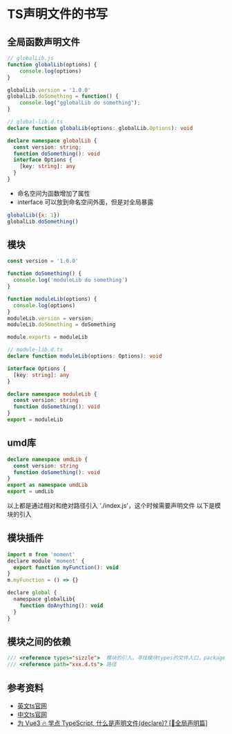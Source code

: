 # TS声明文件的书写
## 全局函数声明文件
``` javascript
// globalLib.js
function globalLib(options) {
    console.log(options)
}

globalLib.version = '1.0.0'
globalLib.doSomething = function() {
    console.log("gglobalLib do something");
}
```
``` typescript
// global-lib.d.ts
declare function globalLib(options: globalLib.Options): void

declare namespace globalLib {
  const version: string;
  function doSomething(): void
  interface Options {
    [key: string]: any
  }
}
```
- 命名空间为函数增加了属性
- interface 可以放到命名空间外面，但是对全局暴露
``` javascript
globalLib({x: 1})
globalLib.doSomething()
```

## 模块
``` javascript
const version = '1.0.0'

function doSomething() {
  console.log('moduleLib do something')
}

function moduleLib(options) {
  console.log(options)
}
moduleLib.version = version;
moduleLib.doSomething = doSomething

module.exports = moduleLib
```
``` typescript
// module-lib.d.ts
declare function moduleLib(options: Options): void

interface Options {
  [key: string]: any
}

declare namespace moduleLib {
  const version: string
  function doSomething(): void
}
export = moduleLib
```
## umd库
``` typescript
declare namespace umdLib {
  const version: string
  function doSomething(): void
}
export as namespace umdLib
export = umdLib
```
以上都是通过相对和绝对路径引入 './index.js'，这个时候需要声明文件
以下是模块的引入
## 模块插件
``` javascript
import m from 'moment'
declare module 'moment' {
  export function myFunction(): void
}
m.myFunction = () => {}

declare global {
  namespace globalLib{
    function doAnything(): void
  }
}
```
## 模块之间的依赖
``` typescript
/// <reference types="sizzle">  模块的引入，寻找模块types的文件入口，package.json 中指明
/// <reference path="xxx.d.ts"> 路径
```

## 参考资料
- [英文ts官网](https://www.typescriptlang.org/docs/handbook/modules.html)
- [中文ts官网](https://www.tslang.cn/docs/handbook/modules.html)
- [为 Vue3 🔥 学点 TypeScript, 什么是声明文件(declare)? [🦕全局声明篇]](https://segmentfault.com/a/1190000020995989?utm_source=tag-newest)